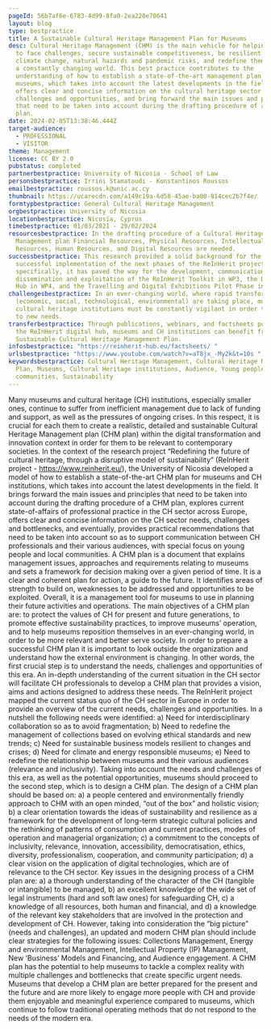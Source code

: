 ```yaml
---
pageId: 56b7af6e-6783-4d99-8fa0-2ea228e70641
layout: blog
type: bestpractice
title: A Sustainable Cultural Heritage Management Plan for Museums
desc: Cultural Heritage Management (CHM) is the main vehicle for helping museums
  to face challenges, secure sustainable competitiveness, be resilient to
  climate change, natural hazards and pandemic risks, and redefine themselves in
  a constantly changing world. This best practice contributes to the
  understanding of how to establish a state-of-the-art management plan for
  museums, which takes into account the latest developments in the field. It
  offers clear and concise information on the cultural heritage sector needs,
  challenges and opportunities, and bring forward the main issues and principles
  that need to be taken into account during the drafting procedure of a CHM
  plan.
date: 2024-02-05T13:38:46.444Z
target-audience:
  - PROFESSIONAL
  - VISITOR
theme: Management
license: CC BY 2.0
pubstatus: completed
partnerbestpractice: University of Nicosia - School of Law
personsbestpractice: Irrini Stamatoudi - Konstantinos Roussos
emailbestpractice: roussos.k@unic.ac.cy
thumbnail: https://ucarecdn.com/a149c19a-6d58-45ae-ba00-814cec2b7f4e/
formtypbestpractice: General Cultural Heritage Management
orgbestpractice: University of Nicosia
locationbestpractice: Nicosia, Cyprus
timebestpractice: 01/03/2021 - 29/02/2024
resourcesbestpractice: In the drafting procedure of a Cultural Heritage
  Management plan Financial Resources, Physical Resources, Intellectual
  Resources, Human Resources, and Digital Resources are needed.
successbestpractice: This research provided a solid background for the
  successful implementation of the next phases of the ReInHerit project. More
  specifically, it has paved the way for the development, communication,
  dissemination and exploitation of the ReInHerit Toolkit in WP3, the Digital
  Hub in WP4, and the Travelling and Digital Exhibitions Pilot Phase in WP6.
challengesbestpractice: In an ever-changing world, where rapid transformations
  (economic, social, technological, environmental) are taking place, museums and
  cultural heritage institutions must be constantly vigilant in order to respond
  to new needs.
transferbestpractice: Through publications, webinars, and factsheets posted on
  the ReInHerit digital hub, museums and CH institutions can benefit from the
  Sustainable Cultural Heritage Management Plan.
infosbestpractice: "https://reinherit-hub.eu/factsheets/ "
urlsbestpractice: "https://www.youtube.com/watch?v=aT8jx_-My2k&t=10s "
keywordsbestpractice: Cultural Heritage Management, Cultural Heritage Management
  Plan, Museums, Cultural Heritage institutions, Audience, Young people, Local
  communities, Sustainability
---
```

Many museums and cultural heritage (CH) institutions, especially smaller ones, continue to suffer from inefficient management due to lack of funding and support, as well as the pressures of ongoing crises. In this respect, it is crucial for each them to create a realistic, detailed and sustainable Cultural Heritage Management plan (CHM plan) within the digital transformation and innovation context in order for them to be relevant to contemporary societies.
In the context of the research project “Redefining the future of cultural heritage, through a disruptive model of sustainability” (ReInHerit project - https://www.reinherit.eu/), the University of Nicosia developed a model of how to establish a state-of-the-art CHM plan for museums and CH institutions, which takes into account the latest developments in the field. It brings forward the main issues and principles that need to be taken into account during the drafting procedure of a CHM plan, explores current state-of-affairs of professional practice in the CH sector across Europe, offers clear and concise information on the CH sector needs, challenges and bottlenecks, and eventually, provides practical recommendations that need to be taken into account so as to support communication between CH professionals and their various audiences, with special focus on young people and local communities.
A CHM plan is a document that explains management issues, approaches and requirements relating to museums and sets a framework for decision making over a given period of time. It is a clear and coherent plan for action, a guide to the future. It identifies areas of strength to build on, weaknesses to be addressed and opportunities to be exploited. Overall, it is a management tool for museums to use in planning their future activities and operations. The main objectives of a CHM plan are: to protect the values of CH for present and future generations, to promote effective sustainability practices, to improve museums’ operation, and to help museums reposition themselves in an ever-changing world, in order to be more relevant and better serve society.
Ιn order to prepare a successful CHM plan it is important to look outside the organization and understand how the external environment is changing. In other words, the first crucial step is to understand the needs, challenges and opportunities of this era. An in-depth understanding of the current situation in the CH sector will facilitate CH professionals to develop a CHM plan that provides a vision, aims and actions designed to address these needs. The ReInHerit project mapped the current status quo of the CH sector in Europe in order to provide an overview of the current needs, challenges and opportunities. In a nutshell the following needs were identified: a) Need for interdisciplinary collaboration so as to avoid fragmentation; b) Need to redefine the management of collections based on evolving ethical standards and new trends; c) Need for sustainable business models resilient to changes and crises; d) Need for climate and energy responsible museums; e) Need to redefine the relationship between museums and their various audiences (relevance and inclusivity).
Taking into account the needs and challenges of this era, as well as the potential opportunities, museums should proceed to the second step, which is to design a CHM plan. The design of a CHM plan should be based on: a) a people centered and environmentally friendly approach to CHM with an open minded, “out of the box” and holistic vision; b) a clear orientation towards the ideas of sustainability and resilience as a framework for the development of long-term strategic cultural policies and the rethinking of patterns of consumption and current practices, modes of operation and managerial organization; c) a commitment to the concepts of inclusivity, relevance, innovation, accessibility, democratisation, ethics, diversity, professionalism, cooperation, and community participation; d) a clear vision on the application of digital technologies, which are of relevance to the CH sector.
Key issues in the designing process of a CHM plan are: a) a thorough understanding of the character of the CH (tangible or intangible) to be managed, b) an excellent knowledge of the wide set of legal instruments (hard and soft law ones) for safeguarding CH, c) a knowledge of all resources, both human and financial, and d) a knowledge of the relevant key stakeholders that are involved in the protection and development of CH. However, taking into consideration the “big picture” (needs and challenges), an updated and modern CHM plan should include clear strategies for the following issues: Collections Management, Energy and environmental Management, Intellectual Property (IP) Management,  New ‘Business’ Models and Financing, and Audience engagement.
A CHM plan has the potential to help museums to tackle a complex reality with multiple challenges and bottlenecks that create specific urgent needs. Museums that develop a CHM plan are better prepared for the present and the future and are more likely to engage more people with CH and provide them enjoyable and meaningful experience compared to museums, which continue to follow traditional operating methods that do not respond to the needs of the modern era.